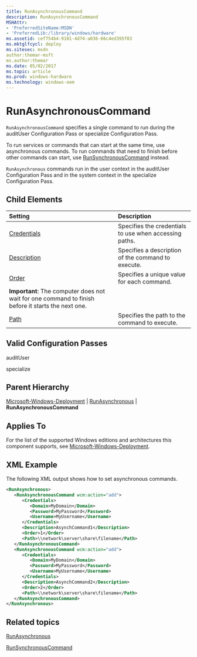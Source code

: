 ```yaml
---
title: RunAsynchronousCommand
description: RunAsynchronousCommand
MSHAttr:
- 'PreferredSiteName:MSDN'
- 'PreferredLib:/library/windows/hardware'
ms.assetid: cef754b4-9101-4d74-a036-66c4ed395f83
ms.mktglfcycl: deploy
ms.sitesec: msdn
author:themar-msft
ms.author:themar
ms.date: 05/02/2017
ms.topic: article
ms.prod: windows-hardware
ms.technology: windows-oem
---
```

# RunAsynchronousCommand

`RunAsynchronousCommand` specifies a single command to run during the auditUser Configuration Pass or specialize Configuration Pass.

To run services or commands that can start at the same time, use asynchronous commands. To run commands that need to finish before other commands can start, use [RunSynchronousCommand](microsoft-windows-deployment-runsynchronous-runsynchronouscommand.md) instead.

`RunAsynchronous` commands run in the user context in the auditUser Configuration Pass and in the system context in the specialize Configuration Pass.

## Child Elements

| Setting                 | Description                                                                           |
|:------------------------|:--------------------------------------------------------------------------------------|
| [Credentials](microsoft-windows-deployment-runasynchronous-runasynchronouscommand-credentials.md) | Specifies the credentials to use when accessing paths. |
| [Description](microsoft-windows-deployment-runasynchronous-runasynchronouscommand-description.md) | Specifies a description of the command to execute. |
| [Order](microsoft-windows-deployment-runasynchronous-runasynchronouscommand-order.md) | Specifies a unique value for each command.<br/>
**Important**: The computer does not wait for one command to finish before it starts the next one. |
| [Path](microsoft-windows-deployment-runasynchronous-runasynchronouscommand-path.md) | Specifies the path to the command to execute. |

## Valid Configuration Passes

auditUser

specialize

## Parent Hierarchy

[Microsoft-Windows-Deployment](microsoft-windows-deployment.md) | [RunAsynchronous](microsoft-windows-deployment-runasynchronous.md) | **RunAsynchronousCommand**

## Applies To

For the list of the supported Windows editions and architectures this component supports, see [Microsoft-Windows-Deployment](microsoft-windows-deployment.md).

## XML Example

The following XML output shows how to set asynchronous commands.

```XML
<RunAsynchronous>
   <RunAsynchronousCommand wcm:action="add">
      <Credentials>
         <Domain>MyDomain</Domain>
         <Password>MyPassword</Password>
         <Username>MyUsername</Username>
      </Credentials>
      <Description>AsynchCommand1</Description>
      <Order>1</Order>
      <Path>\\network\server\share\filename</Path>
   </RunAsynchronousCommand>
   <RunAsynchronousCommand wcm:action="add">
      <Credentials>
         <Domain>MyDomain</Domain>
         <Password>MyPassword</Password>
         <Username>MyUsername</Username>
      </Credentials>
      <Description>AsynchCommand2</Description>
      <Order>2</Order>
      <Path>\\network\server\share\filename</Path>
   </RunAsynchronousCommand>
</RunAsynchronous>
```

## Related topics

[RunAsynchronous](microsoft-windows-deployment-runasynchronous.md)

[RunSynchronousCommand](microsoft-windows-deployment-runsynchronous-runsynchronouscommand.md)
